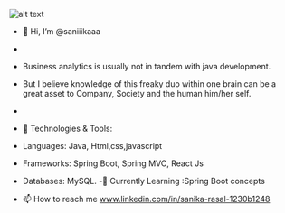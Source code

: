 ![alt text](https://export-download.canva.com/GbsOM/DAGJWzGbsOM/9/0/0001-4383560839360858827.png?X-Amz-Algorithm=AWS4-HMAC-SHA256&X-Amz-Credential=AKIAJHKNGJLC2J7OGJ6Q%2F20240627%2Fus-east-1%2Fs3%2Faws4_request&X-Amz-Date=20240627T142838Z&X-Amz-Expires=24703&X-Amz-Signature=d40777c3adb546fab0e9fdf6885149b02d4e590f79635f078ff3eade0f55ca1f&X-Amz-SignedHeaders=host&response-content-disposition=attachment%3B%20filename%2A%3DUTF-8%27%27Hi%2520I%25E2%2580%2599m%2520Sanika.png&response-expires=Thu%2C%2027%20Jun%202024%2021%3A20%3A21%20GMT)
- 👋 Hi, I’m @saniiikaaa
- 
- Business analytics is usually not in tandem with java development.
- But I believe knowledge of this freaky duo within one brain can be a great asset to Company, Society and the human him/her self.
- 
- 🔧 Technologies & Tools:
- Languages: Java, Html,css,javascript
- Frameworks: Spring Boot, Spring MVC, React Js
- Databases: MySQL.
-🌱 Currently Learning :Spring Boot concepts

- 📫 How to reach me www.linkedin.com/in/sanika-rasal-1230b1248
